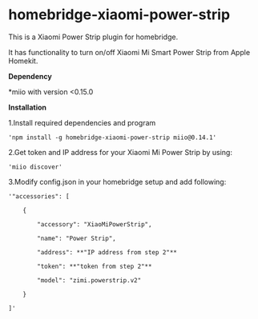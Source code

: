 # homebridge-xiaomi-power-strip

This is a Xiaomi Power Strip plugin for homebridge. 

It has functionality to turn on/off Xiaomi Mi Smart Power Strip from Apple Homekit.

**Dependency**

*miio with version <0.15.0

**Installation**

1.Install required dependencies and program
    
    'npm install -g homebridge-xiaomi-power-strip miio@0.14.1'

2.Get token and IP address for your Xiaomi Mi Power Strip by using:
    
    'miio discover'

3.Modify config.json in your homebridge setup and add following:

    '"accessories": [

        {

            "accessory": "XiaoMiPowerStrip",
            
            "name": "Power Strip",
            
            "address": **"IP address from step 2"**
            
            "token": **"token from step 2"**
            
            "model": "zimi.powerstrip.v2"
        
        }

    ]'